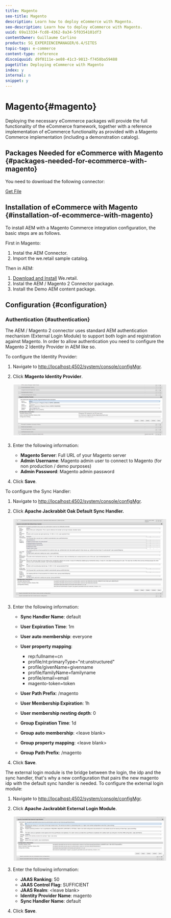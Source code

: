 ```yaml
---
title: Magento
seo-title: Magento
description: Learn how to deploy eCommerce with Magento.
seo-description: Learn how to deploy eCommerce with Magento.
uuid: 69a13334-fcd8-4362-8a34-5f0354101df3
contentOwner: Guillaume Carlino
products: SG_EXPERIENCEMANAGER/6.4/SITES
topic-tags: e-commerce
content-type: reference
discoiquuid: d9f0111e-ae88-41c3-9813-f7458ba59488
pagetitle: Deploying eCommerce with Magento
index: y
internal: n
snippet: y
---
```


# Magento{#magento}

Deploying the necessary eCommerce packages will provide the full functionality of the eCommerce framework, together with a reference implementation of eCommerce functionality as provided with a Magento Commerce implementation (including a demonstration catalog).

## Packages Needed for eCommerce with Magento {#packages-needed-for-ecommerce-with-magento}

You need to download the following connector:

[Get File](assets/magento2-aem-connector-master.zip)

## Installation of eCommerce with Magento {#installation-of-ecommerce-with-magento}

To install AEM with a Magento Commerce integration configuration, the basic steps are as follows.

First in Magento:

1. Instal the AEM Connector.
1. Import the we.retail sample catalog.

Then in AEM:

1. [Download and Install](https://github.com/Adobe-Marketing-Cloud/aem-sample-we-retail/releases) We.retail.
1. Instal the AEM / Magento 2 Connector package.
1. Install the Demo AEM content package.

## Configuration {#configuration}

### Authentication {#authentication}

The AEM / Magento 2 connector uses standard AEM authentication mechanism (External Login Module) to support both login and registration against Magento. In order to allow authentication you need to configure the Magento 2 Identity Provider in AEM like so.

To configure the Identity Provider:

1. Navigate to [http://localhost:4502/system/console/configMgr](http://localhost:4502/system/console/configMgr).
1. Click **Magento Identity Provider**.

   ![](assets/chlimage_1-8.jpeg)

1. Enter the following information:

    * **Magento Server**: Full URL of your Magento server 
    * **Admin Username**: Magento admin user to connect to Magento (for non production / demo purposes) 
    * **Admin Password**: Magento admin password

1. Click **Save**.

To configure the Sync Handler:

1. Navigate to [http://localhost:4502/system/console/configMgr](http://localhost:4502/system/console/configMgr).
1. Click **Apache Jackrabbit Oak Default Sync Handler.**

   ![](assets/chlimage_1-9.jpeg)

1. Enter the following information:

    * **Sync Handler Name**: default
    * **User Expiration Time**: 1m
    * **User auto membership**: everyone
    * **User property mapping**:

        * rep:fullname=cn
        * profile/nt:primaryType="nt:unstructured"
        * profile/givenName=givenname
        * profile/familyName=familyname
        * profile/email=email
        * magento-token=token

    * **User Path Prefix**: /magento
    * **User Membership Expiration**: 1h
    * **User membership nesting depth**: 0
    * **Group Expiration Time**: 1d
    * **Group auto membership**: &lt;leave blank&gt;
    * **Group property mapping**: &lt;leave blank&gt;
    * **Group Path Prefix**: /magento

1. Click **Save**.

The external login module is the bridge between the login, the idp and the sync handler, that's why a new configuration that pairs the new magento idp with the default sync handler is needed. To configure the external login module:

1. Navigate to [http://localhost:4502/system/console/configMgr](http://localhost:4502/system/console/configMgr).
1. Click **Apache Jackrabbit External Login Module**.

   ![](assets/chlimage_1-10.jpeg)

1. Enter the following information:

    * **JAAS Ranking**: 50
    * **JAAS Control Flag:** SUFFICIENT
    * **JAAS Realm**: &lt;leave blank&gt;
    * **Identity Provider Name**: magento
    * **Sync Handler Name**: default

1. Click **Save**.

